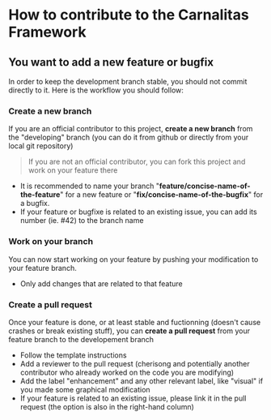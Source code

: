 # How to contribute to the Carnalitas Framework

## You want to add a new feature or bugfix
In order to keep the development branch stable, you should not commit directly to it. Here is the workflow you should follow: 
### Create a new branch
If you are an official contributor to this project, **create a new branch** from the "developing" branch (you can do it from github or directly from your local git repository)
  > If you are not an official contributor, you can fork this project and work on your feature there
  - It is recommended to name your branch "**feature/concise-name-of-the-feature**" for a new feature or "**fix/concise-name-of-the-bugfix**" for a bugfix.
  - If your feature or bugfixe is related to an existing issue, you can add its number (ie. #42) to the branch name

### Work on your branch
You can now start working on your feature by pushing your modification to your feature branch.
  - Only add changes that are related to that feature

### Create a pull request
Once your feature is done, or at least stable and fuctionning (doesn't cause crashes or break existing stuff), you can **create a pull request** from your feature branch to the developement branch
  - Follow the template instructions
  - Add a reviewer to the pull request (cherisong and potentially another contributor who already worked on the code you are modifying)
  - Add the label "enhancement" and any other relevant label, like "visual" if you made some graphical modification
  - If your feature is related to an existing issue, please link it in the pull request (the option is also in the right-hand column)
    
